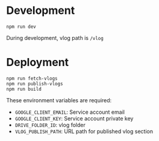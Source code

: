 # Development

```
npm run dev
```

During development, vlog path is `/vlog`

# Deployment

```
npm run fetch-vlogs
npm run publish-vlogs
npm run build
```

These environment variables are required:

- `GOOGLE_CLIENT_EMAIL`: Service account email
- `GOOGLE_CLIENT_KEY`: Service account private key
- `DRIVE_FOLDER_ID`: vlog folder
- `VLOG_PUBLISH_PATH`: URL path for published vlog section
